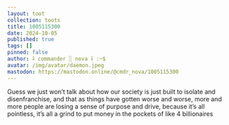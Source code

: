 ```yaml
---
layout: toot
collection: toots
title: 1005115300
date: 2024-10-05
published: true
tags: []
pinned: false
author: ⸸ commander ░ nova ⸸ :~$
avatar: /img/avatar/daemon.jpeg
mastodon: https://mastodon.online/@cmdr_nova/1005115300
---
```


Guess we just won’t talk about how our society is just built to isolate and disenfranchise, and that as things have gotten worse and worse, more and more people are losing a sense of purpose and drive, because it’s all pointless, it’s all a grind to put money in the pockets of like 4 billionaires
